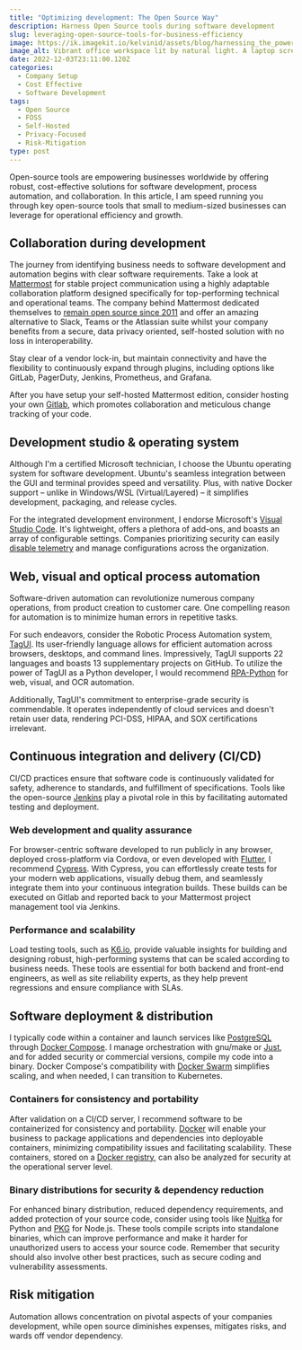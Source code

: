 ```yaml
---
title: "Optimizing development: The Open Source Way"
description: Harness Open Source tools during software development
slug: leveraging-open-source-tools-for-business-efficiency
image: https://ik.imagekit.io/kelvinid/assets/blog/harnessing_the_power_of_open_source_kelvin-wuite_kelvin.id.png?updatedAt=1697907399392
image_alt: Vibrant office workspace lit by natural light. A laptop screen displays a code editor.
date: 2022-12-03T23:11:00.120Z
categories:
  - Company Setup
  - Cost Effective
  - Software Development
tags:
  - Open Source
  - FOSS
  - Self-Hosted
  - Privacy-Focused
  - Risk-Mitigation
type: post
---
```



Open-source tools are empowering businesses worldwide by offering robust, cost-effective solutions for software development, process automation, and collaboration. In this article, I am speed running you through key open-source tools that small to medium-sized businesses can leverage for operational efficiency and growth.

## Collaboration during development

The journey from identifying business needs to software development and automation begins with clear software requirements. Take a look at [Mattermost](https://mattermost.com/) for stable project communication using a highly adaptable collaboration platform designed specifically for top-performing technical and operational teams. The company behind Mattermost dedicated themselves to [remain open source since 2011](https://mattermost.com/open-source/) and offer an amazing alternative to Slack, Teams or the Atlassian suite whilst your company benefits from a secure, data privacy oriented, self-hosted solution with no loss in interoperability.

Stay clear of a vendor lock-in, but maintain connectivity and have the flexibility to continuously expand through plugins, including options like GitLab, PagerDuty, Jenkins, Prometheus, and Grafana.

After you have setup your self-hosted Mattermost edition, consider hosting your own [Gitlab](https://about.gitlab.com/install/), which promotes collaboration and meticulous change tracking of your code.

## Development studio & operating system

Although I'm a certified Microsoft technician, I choose the Ubuntu operating system for software development. Ubuntu's seamless integration between the GUI and terminal provides speed and versatility. Plus, with native Docker support – unlike in Windows/WSL (Virtual/Layered) – it simplifies development, packaging, and release cycles.
 
For the integrated development environment, I endorse Microsoft's [Visual Studio Code](https://code.visualstudio.com/). It's lightweight, offers a plethora of add-ons, and boasts an array of configurable settings. Companies prioritizing security can easily [disable telemetry](https://code.visualstudio.com/docs/getstarted/telemetry) and manage configurations across the organization.

## Web, visual and optical process automation

Software-driven automation can revolutionize numerous company operations, from product creation to customer care. One compelling reason for automation is to minimize human errors in repetitive tasks. 

For such endeavors, consider the Robotic Process Automation system, [TagUI](https://github.com/aisingapore/TagUI). Its user-friendly language allows for efficient automation across browsers, desktops, and command lines. Impressively, TagUI supports 22 languages and boasts 13 supplementary projects on GitHub. To utilize the power of TagUI as a Python developer, I would recommend [RPA-Python](https://github.com/tebelorg/RPA-Python) for web, visual, and OCR automation.   

Additionally, TagUI's commitment to enterprise-grade security is commendable. It operates independently of cloud services and doesn't retain user data, rendering PCI-DSS, HIPAA, and SOX certifications irrelevant.

## Continuous integration and delivery (CI/CD)

CI/CD practices ensure that software code is continuously validated for safety, adherence to standards, and fulfillment of specifications. Tools like the open-source [Jenkins](https://www.jenkins.io/) play a pivotal role in this by facilitating automated testing and deployment.

### Web development and quality assurance

For browser-centric software developed to run publicly in any browser, deployed cross-platform via Cordova, or even developed with [Flutter](https://flutter.dev/), I recommend [Cypress](https://github.com/cypress-io/cypress). With Cypress, you can effortlessly create tests for your modern web applications, visually debug them, and seamlessly integrate them into your continuous integration builds. These builds can be executed on Gitlab and reported back to your Mattermost project management tool via Jenkins.

### Performance and scalability

Load testing tools, such as [K6.io](https://k6.io/open-source/), provide valuable insights for building and designing robust, high-performing systems that can be scaled according to business needs. These tools are essential for both backend and front-end engineers, as well as site reliability experts, as they help prevent regressions and ensure compliance with SLAs.

## Software deployment & distribution

I typically code within a container and launch services like [PostgreSQL](https://www.postgresql.org/) through [Docker Compose](https://docs.docker.com/compose/). I manage orchestration with gnu/make or [Just](https://github.com/casey/just), and for added security or commercial versions, compile my code into a binary. Docker Compose's compatibility with [Docker Swarm](https://docs.docker.com/engine/swarm/) simplifies scaling, and when needed, I can transition to Kubernetes.

### Containers for consistency and portability

After validation on a CI/CD server, I recommend software to be containerized for consistency and portability. [Docker](https://www.docker.com/community/open-source/) will enable your business to package applications and dependencies into deployable containers, minimizing compatibility issues and facilitating scalability. These containers, stored on a [Docker registry](https://docs.docker.com/registry/), can also be analyzed for security at the operational server level.

### Binary distributions for security & dependency reduction

For enhanced binary distribution, reduced dependency requirements, and added protection of your source code, consider using tools like [Nuitka](https://nuitka.net/index.html#what-is-nuitka) for Python and [PKG](https://github.com/vercel/pkg) for Node.js. These tools compile scripts into standalone binaries, which can improve performance and make it harder for unauthorized users to access your source code. Remember that security should also involve other best practices, such as secure coding and vulnerability assessments.

## Risk mitigation

Automation allows concentration on pivotal aspects of your companies development, while open source diminishes expenses, mitigates risks, and wards off vendor dependency.
